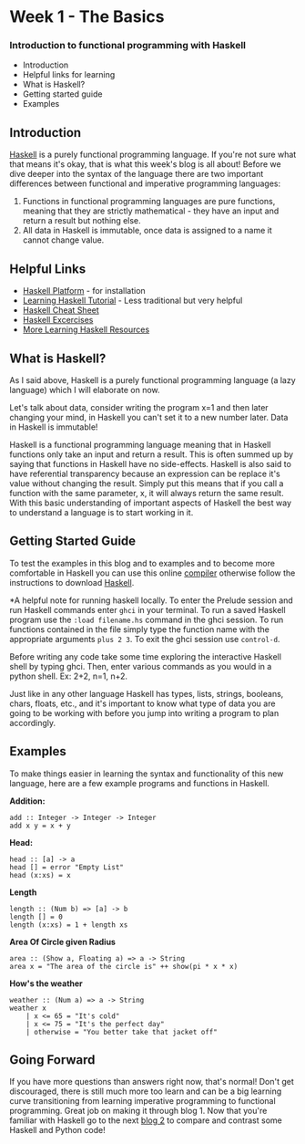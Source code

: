 # Week 1 - The Basics
###  Introduction to functional programming with Haskell

* Introduction
* Helpful links for learning
* What is Haskell?
* Getting started guide
* Examples

## Introduction

[Haskell](https://www.haskell.org/) is a purely functional programming language. If you're not sure what that means it's okay, that is what this week's blog is all about! Before we dive deeper into the syntax of the language there are two important differences between functional and imperative programming languages:
1. Functions in functional programming languages are pure functions, meaning that they are strictly mathematical - they have an input and return a result but nothing else.
2. All data in Haskell is immutable, once data is assigned to a name it cannot change value.

## Helpful Links
* [Haskell Platform](https://www.haskell.org/platform/) - for installation
* [Learning Haskell Tutorial](http://learnyouahaskell.com/) - Less traditional but very helpful
* [Haskell Cheat Sheet](http://cheatsheet.codeslower.com/CheatSheet.pdf)
* [Haskell Excercises](https://wiki.haskell.org/H-99:_Ninety-Nine_Haskell_Problems)
* [More Learning Haskell Resources](https://wiki.haskell.org/Learning_Haskell)

## What is Haskell?

As I said above, Haskell is a purely functional programming language (a lazy language) which I will elaborate on now.

Let's talk about data, consider writing the program x=1 and then later changing your mind, in Haskell you can't set it to a new number later. Data in Haskell is immutable!

Haskell is a functional programming language meaning that in Haskell functions only take an input and return a result. This is often summed up by saying that functions in Haskell have no side-effects. Haskell is also said to have referential transparency because an expression can be replace it's value without changing the result. Simply put this means that if you call a function with the same parameter, x, it will always return the same result. With this basic understanding of important aspects of Haskell the best way to understand a language is to start working in it.

## Getting Started Guide

To test the examples in this blog and to examples and to become more comfortable in Haskell you can use this online [compiler](https://repl.it/languages/haskell) otherwise follow the instructions to download [Haskell](https://www.haskell.org/platform/).

*A helpful note for running haskell locally. To enter the Prelude session and run Haskell commands enter `ghci` in your terminal. To run a saved Haskell program use the `:load filename.hs` command in the ghci session. To run functions contained in the file simply type the function name with the appropriate arguments `plus 2 3`. To exit the ghci session use `control-d`.

Before writing any code take some time exploring the interactive Haskell shell by typing ghci. Then, enter various commands as you would in a python shell. Ex: 2+2, n=1, n+2.

Just like in any other language Haskell has types, lists, strings, booleans, chars, floats, etc., and it's important to know what type of data you are going to be working with before you jump into writing a program to plan accordingly.

## Examples

To make things easier in learning the syntax and functionality of this new language, here are a few example programs and functions in Haskell.


**Addition:**

	add :: Integer -> Integer -> Integer  
	add x y = x + y
**Head:**

    head :: [a] -> a
    head [] = error "Empty List"
    head (x:xs) = x
**Length**

    length :: (Num b) => [a] -> b
    length [] = 0
    length (x:xs) = 1 + length xs
**Area Of Circle given Radius**

    area :: (Show a, Floating a) => a -> String
    area x = "The area of the circle is" ++ show(pi * x * x)

**How's the weather**

    weather :: (Num a) => a -> String
    weather x
	    | x <= 65 = "It's cold"
	    | x <= 75 = "It's the perfect day"
	    | otherwise = "You better take that jacket off"


## Going Forward
If you have more questions than answers right now, that's normal! Don't get discouraged, there is still much more too learn and can be a big learning curve transitioning from learning imperative programming to functional programming. Great job on making it through blog 1. Now that you're familiar with Haskell go to the next [blog 2](Blog2.md) to compare and contrast some Haskell and Python code!
